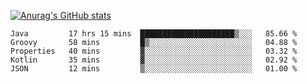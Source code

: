[![Anurag's GitHub stats](https://github-readme-stats.vercel.app/api?username=sebasphere&count_private=true&theme=tokyonight)](https://github.com/anuraghazra/github-readme-stats)

<!--START_SECTION:waka-->
```text
Java         17 hrs 15 mins  █████████████████████▒░░░   85.66 % 
Groovy       58 mins         █▒░░░░░░░░░░░░░░░░░░░░░░░   04.88 % 
Properties   40 mins         ▓░░░░░░░░░░░░░░░░░░░░░░░░   03.32 % 
Kotlin       35 mins         ▓░░░░░░░░░░░░░░░░░░░░░░░░   02.92 % 
JSON         12 mins         ▒░░░░░░░░░░░░░░░░░░░░░░░░   01.00 % 
```
<!--END_SECTION:waka-->
